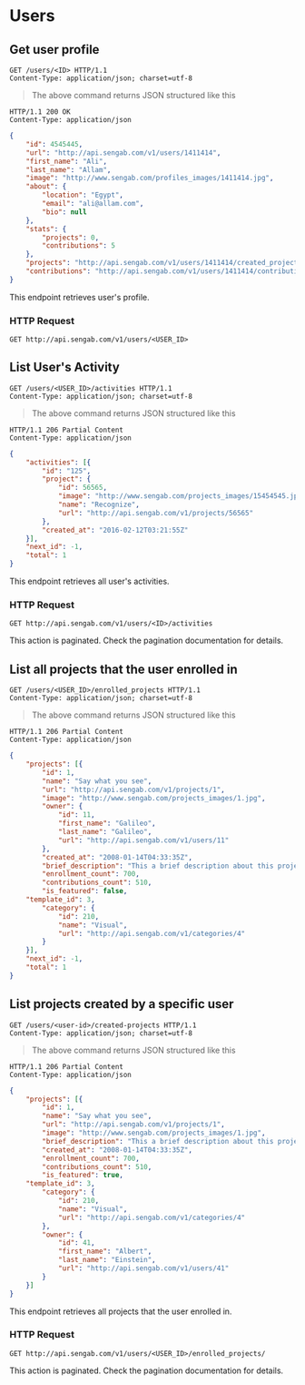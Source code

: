# Users

## Get user profile

```http
GET /users/<ID> HTTP/1.1
Content-Type: application/json; charset=utf-8
```

> The above command returns JSON structured like this

```http
HTTP/1.1 200 OK
Content-Type: application/json
```

```json
{
	"id": 4545445,
	"url": "http://api.sengab.com/v1/users/1411414",
	"first_name": "Ali",
	"last_name": "Allam",
	"image": "http://www.sengab.com/profiles_images/1411414.jpg",
	"about": {
		"location": "Egypt",
		"email": "ali@allam.com",
		"bio": null
	},
	"stats": {
		"projects": 0,
		"contributions": 5
	},
	"projects": "http://api.sengab.com/v1/users/1411414/created_projects",
	"contributions": "http://api.sengab.com/v1/users/1411414/contributions"
}
```

This endpoint retrieves user's profile.

### HTTP Request

`GET http://api.sengab.com/v1/users/<USER_ID>`

## List User's Activity

```http
GET /users/<USER_ID>/activities HTTP/1.1
Content-Type: application/json; charset=utf-8
```

> The above command returns JSON structured like this

```http
HTTP/1.1 206 Partial Content
Content-Type: application/json
```

```json
{
	"activities": [{
		"id": "125",
		"project": {
			"id": 56565,
			"image": "http://www.sengab.com/projects_images/15454545.jpg",
			"name": "Recognize",
			"url": "http://api.sengab.com/v1/projects/56565"
		},
		"created_at": "2016-02-12T03:21:55Z"
	}],
	"next_id": -1,
	"total": 1
}
```

This endpoint retrieves all user's activities.

### HTTP Request

`GET http://api.sengab.com/v1/users/<ID>/activities`

<aside class="notice">
This action is paginated. Check the pagination documentation for details.
</aside>

## List all projects that the user enrolled in

```http
GET /users/<USER_ID>/enrolled_projects HTTP/1.1
Content-Type: application/json; charset=utf-8
```
> The above command returns JSON structured like this

```http
HTTP/1.1 206 Partial Content
Content-Type: application/json
```
```json
{
	"projects": [{
		"id": 1,
		"name": "Say what you see",
		"url": "http://api.sengab.com/v1/projects/1",
		"image": "http://www.sengab.com/projects_images/1.jpg",
		"owner": {
			"id": 11,
			"first_name": "Galileo",
			"last_name": "Galileo",
			"url": "http://api.sengab.com/v1/users/11"
		},
		"created_at": "2008-01-14T04:33:35Z",
		"brief_description": "This a brief description about this project",
		"enrollment_count": 700,
		"contributions_count": 510,
		"is_featured": false,
    "template_id": 3,
		"category": {
			"id": 210,
			"name": "Visual",
			"url": "http://api.sengab.com/v1/categories/4"
		}
	}],
	"next_id": -1,
	"total": 1
}
```

## List projects created by a specific user

```http
GET /users/<user-id>/created-projects HTTP/1.1
Content-Type: application/json; charset=utf-8
```

> The above command returns JSON structured like this

```http
HTTP/1.1 206 Partial Content
Content-Type: application/json
```

```json
{
	"projects": [{
		"id": 1,
		"name": "Say what you see",
		"url": "http://api.sengab.com/v1/projects/1",
		"image": "http://www.sengab.com/projects_images/1.jpg",
		"brief_description": "This a brief description about this project",
		"created_at": "2008-01-14T04:33:35Z",
		"enrollment_count": 700,
		"contributions_count": 510,
		"is_featured": true,
    "template_id": 3,
		"category": {
			"id": 210,
			"name": "Visual",
			"url": "http://api.sengab.com/v1/categories/4"
		},
		"owner": {
			"id": 41,
			"first_name": "Albert",
			"last_name": "Einstein",
			"url": "http://api.sengab.com/v1/users/41"
		}
	}]
}
```

This endpoint retrieves all projects that the user enrolled in.

### HTTP Request

`GET http://api.sengab.com/v1/users/<USER_ID>/enrolled_projects/`

<aside class="notice">
This action is paginated. Check the pagination documentation for details.
</aside>
